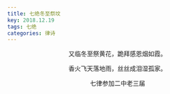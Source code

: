 ```yaml
---
title: 七绝冬至祭坟
key: 2018.12.19
tags: 七绝
categories: 律诗
---
```


<p align="center">又临冬至祭黄花，跪拜感恩烟如霞。
</p>
<p align="center">香火飞天落地雨，丝丝成泪湿孤家。
</p>
<p align="center">七律参加二中老三届
</p>

